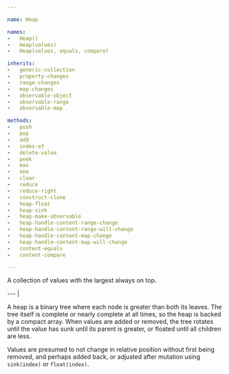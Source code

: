 ```yaml
---

name: Heap

names:
-   Heap()
-   Heap(values)
-   Heap(values, equals, compare)

inherits:
-   generic-collection
-   property-changes
-   range-changes
-   map-changes
-   observable-object
-   observable-range
-   observable-map

methods:
-   push
-   pop
-   add
-   index-of
-   delete-value
-   peek
-   max
-   one
-   clear
-   reduce
-   reduce-right
-   construct-clone
-   heap-float
-   heap-sink
-   heap-make-observable
-   heap-handle-content-range-change
-   heap-handle-content-range-will-change
-   heap-handle-content-map-change
-   heap-handle-content-map-will-change
-   content-equals
-   content-compare

---
```


A collection of values with the largest always on top.

--- |

A heap is a binary tree where each node is greater than both its leaves.
The tree itself is complete or nearly complete at all times, so the heap is
backed by a compact array.
When values are added or removed, the tree rotates until the value has sunk
until its parent is greater, or floated until all children are less.

Values are presumed to not change in relative position without first being
removed, and perhaps added back, or adjusted after mutation using `sink(index)`
or `float(index)`.

